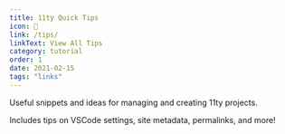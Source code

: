 ```yaml
---
title: 11ty Quick Tips
icon: 📝
link: /tips/
linkText: View All Tips
category: tutorial
order: 1
date: 2021-02-15
tags: "links"
---
```


Useful snippets and ideas for managing and creating 11ty projects.

Includes tips on VSCode settings, site metadata, permalinks, and more!
